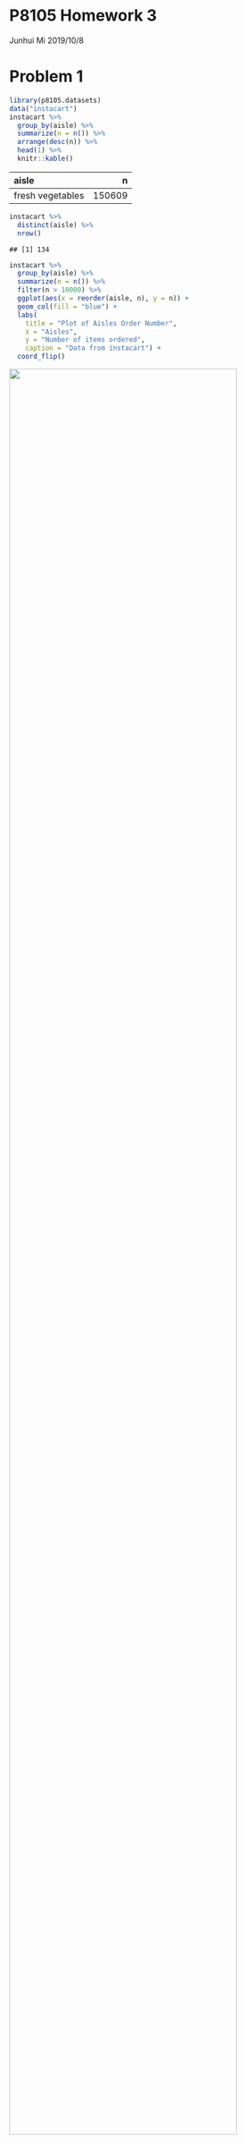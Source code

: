 P8105 Homework 3
================
Junhui Mi
2019/10/8

# Problem 1

``` r
library(p8105.datasets)
data("instacart")
instacart %>%
  group_by(aisle) %>%
  summarize(n = n()) %>%
  arrange(desc(n)) %>%
  head(1) %>%
  knitr::kable()
```

| aisle            |      n |
| :--------------- | -----: |
| fresh vegetables | 150609 |

``` r
instacart %>%
  distinct(aisle) %>%
  nrow()
```

    ## [1] 134

``` r
instacart %>%
  group_by(aisle) %>%
  summarize(n = n()) %>%
  filter(n > 10000) %>%
  ggplot(aes(x = reorder(aisle, n), y = n)) + 
  geom_col(fill = "blue") + 
  labs(
    title = "Plot of Aisles Order Number",
    x = "Aisles",
    y = "Number of items ordered",
    caption = "Data from instacart") +
  coord_flip()
```

<img src="p8105_hw3_jm4998_files/figure-gfm/unnamed-chunk-1-1.png" width="90%" />

``` r
instacart %>%
  filter(aisle %in% c("baking ingredients", "dog food care", 
                      "packaged vegetables fruits")) %>%
  group_by(aisle, product_name) %>%
  summarize(number_of_selling = n()) %>%
  arrange(desc(number_of_selling)) %>%
  top_n(3) %>%
  knitr::kable(caption = "Three most popular products",
               col.names = c("Product category", "Product name",
                             "Number of selling"))
```

    ## Selecting by number_of_selling

| Product category           | Product name                                  | Number of selling |
| :------------------------- | :-------------------------------------------- | ----------------: |
| packaged vegetables fruits | Organic Baby Spinach                          |              9784 |
| packaged vegetables fruits | Organic Raspberries                           |              5546 |
| packaged vegetables fruits | Organic Blueberries                           |              4966 |
| baking ingredients         | Light Brown Sugar                             |               499 |
| baking ingredients         | Pure Baking Soda                              |               387 |
| baking ingredients         | Cane Sugar                                    |               336 |
| dog food care              | Snack Sticks Chicken & Rice Recipe Dog Treats |                30 |
| dog food care              | Organix Chicken & Brown Rice Recipe           |                28 |
| dog food care              | Small Dog Biscuits                            |                26 |

Three most popular products

``` r
instacart %>%
  filter(product_name %in% c("Pink Lady Apples", "Coffee Ice Cream")) %>%
  group_by(product_name, order_dow) %>%
  summarize(meantime_of_selling = mean(order_hour_of_day)) %>%
  pivot_wider(
    names_from = order_dow,
    values_from = meantime_of_selling
  ) %>%
  knitr::kable(caption = "Mean Order time of two product", 
               col.names = c("Product Name", "Sunday", "Monday", "Tuesday",
                             "Wednesday", "Thursday", "Friday", "Saturday"),
               digits = 0)
```

| Product Name     | Sunday | Monday | Tuesday | Wednesday | Thursday | Friday | Saturday |
| :--------------- | -----: | -----: | ------: | --------: | -------: | -----: | -------: |
| Coffee Ice Cream |     14 |     14 |      15 |        15 |       15 |     12 |       14 |
| Pink Lady Apples |     13 |     11 |      12 |        14 |       12 |     13 |       12 |

Mean Order time of two product

# Problem 2

``` r
library(p8105.datasets)
data("brfss_smart2010")
brfss_ordered = brfss_smart2010 %>%
  janitor::clean_names() %>%
  filter(topic == "Overall Health",
         response %in% c("Excellent","Very good", "Good","Fair","Poor")) %>%
  mutate(response = forcats::fct_relevel(response, 
                                        c("Poor", "Fair", "Good", 
                                          "Very good","Excellent")))

brfss_ordered %>%
 filter(year == 2002) %>%
  group_by(locationabbr, locationdesc) %>%
  summarize(n = n()) %>%
  group_by(locationabbr) %>%
  summarize(observed_locations_2002 = n()) %>%
  filter(observed_locations_2002 >= 7) %>%
  knitr::kable()
```

| locationabbr | observed\_locations\_2002 |
| :----------- | ------------------------: |
| CT           |                         7 |
| FL           |                         7 |
| MA           |                         8 |
| NC           |                         7 |
| NJ           |                         8 |
| PA           |                        10 |

``` r
brfss_ordered %>%
 filter(year == 2010) %>%
  group_by(locationabbr, locationdesc) %>%
  summarize(n = n()) %>%
  group_by(locationabbr) %>%
  summarize(observed_locations_2010 = n()) %>%
  filter(observed_locations_2010 >= 7) %>%
  knitr::kable()
```

| locationabbr | observed\_locations\_2010 |
| :----------- | ------------------------: |
| CA           |                        12 |
| CO           |                         7 |
| FL           |                        41 |
| MA           |                         9 |
| MD           |                        12 |
| NC           |                        12 |
| NE           |                        10 |
| NJ           |                        19 |
| NY           |                         9 |
| OH           |                         8 |
| PA           |                         7 |
| SC           |                         7 |
| TX           |                        16 |
| WA           |                        10 |

``` r
brfss_average = brfss_ordered %>%
  filter(response == "Excellent") %>%
  group_by(year, locationabbr) %>%
  summarize(average_value = mean(data_value, na.omit = TRUE))
brfss_average %>%
  mutate(state = locationabbr) %>%
  ggplot(aes(x = year, y = average_value, color = state)) + 
    geom_point() + geom_line() + theme(legend.position = "bottom") +
  labs(title = "Average value between 2002 and 2010 within state",
       caption = "Data from BRFSS")
```

<img src="p8105_hw3_jm4998_files/figure-gfm/unnamed-chunk-2-1.png" width="90%" />

``` r
brfss_ordered %>%
  filter(year %in% c(2006, 2010),
         locationabbr == "NY") %>%
  mutate(county = locationdesc) %>%
  ggplot(aes(x = response, y = data_value, fill = county)) +
  geom_bar(stat = "identity", position = "dodge", width = 0.5) +
  facet_grid(~year) + 
  viridis::scale_fill_viridis(discrete = TRUE) +
  theme(legend.position = "bottom") +
  labs(title = "Distribution of responses among counties in NY State",
       caption = "Data from BRFSS")
```

<img src="p8105_hw3_jm4998_files/figure-gfm/unnamed-chunk-2-2.png" width="90%" />
